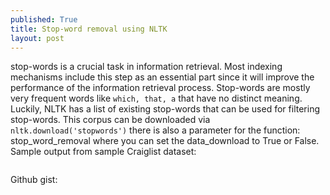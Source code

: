 ```yaml
---
published: True
title: Stop-word removal using NLTK
layout: post
---
```


  stop-words is a crucial task in information retrieval. Most indexing mechanisms include this step as an essential part since it will improve the performance of the information retrieval process. 
  Stop-words are mostly very frequent words like ```which, that, a``` that have no distinct meaning. Luckily, NLTK has a list of existing stop-words that can be used for filtering stop-words. This corpus can be downloaded via ```nltk.download('stopwords')``` there is also a parameter for the function: stop_word_removal where you can set the data_download to True or False. 
Sample output from sample Craiglist dataset:
 
``` 'water', 'bottle', 'never', 'added', 'bike.', 'call', 'interested', 'meet', 'location', 'people', 'like' 
```

Github gist:
<script src="https://gist.github.com/adelra/9055155504c2652a1f006220f2def520.js"></script>